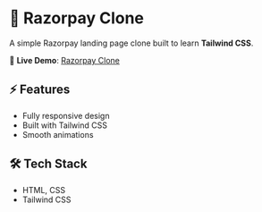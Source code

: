 # 🚀 Razorpay Clone

A simple Razorpay landing page clone built to learn **Tailwind CSS**.

🔗 **Live Demo**: [Razorpay Clone](https://razorpay-clone-nine-coral.vercel.app)

## ⚡ Features
- Fully responsive design  
- Built with Tailwind CSS  
- Smooth animations  

## 🛠 Tech Stack
- HTML, CSS
- Tailwind CSS  
